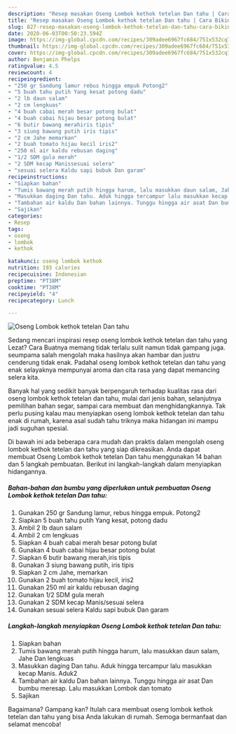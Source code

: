 ```yaml
---
description: "Resep masakan Oseng Lombok kethok tetelan Dan tahu | Cara Bikin Oseng Lombok kethok tetelan Dan tahu Yang Sempurna"
title: "Resep masakan Oseng Lombok kethok tetelan Dan tahu | Cara Bikin Oseng Lombok kethok tetelan Dan tahu Yang Sempurna"
slug: 827-resep-masakan-oseng-lombok-kethok-tetelan-dan-tahu-cara-bikin-oseng-lombok-kethok-tetelan-dan-tahu-yang-sempurna
date: 2020-06-03T00:50:23.594Z
image: https://img-global.cpcdn.com/recipes/309adee6967fc684/751x532cq70/oseng-lombok-kethok-tetelan-dan-tahu-foto-resep-utama.jpg
thumbnail: https://img-global.cpcdn.com/recipes/309adee6967fc684/751x532cq70/oseng-lombok-kethok-tetelan-dan-tahu-foto-resep-utama.jpg
cover: https://img-global.cpcdn.com/recipes/309adee6967fc684/751x532cq70/oseng-lombok-kethok-tetelan-dan-tahu-foto-resep-utama.jpg
author: Benjamin Phelps
ratingvalue: 4.5
reviewcount: 4
recipeingredient:
- "250 gr Sandung lamur rebus hingga empuk Potong2"
- "5 buah tahu putih Yang kesat potong dadu"
- "2 lb daun salam"
- "2 cm lengkuas"
- "4 buah cabai merah besar potong bulat"
- "4 buah cabai hijau besar potong bulat"
- "6 butir bawang merahiris tipis"
- "3 siung bawang putih iris tipis"
- "2 cm Jahe memarkan"
- "2 buah tomato hijau kecil iris2"
- "250 ml air kaldu rebusan daging"
- "1/2 SDM gula merah"
- "2 SDM kecap Manissesuai selera"
- "sesuai selera Kaldu sapi bubuk Dan garam"
recipeinstructions:
- "Siapkan bahan"
- "Tumis bawang merah putih hingga harum, lalu masukkan daun salam, Jahe Dan lengkuas"
- "Masukkan daging Dan tahu. Aduk hingga tercampur lalu masukkan kecap Manis. Aduk2"
- "Tambahan air kaldu Dan bahan lainnya. Tunggu hingga air asat Dan bumbu meresap. Lalu masukkan Lombok dan tomato"
- "Sajikan"
categories:
- Resep
tags:
- oseng
- lombok
- kethok

katakunci: oseng lombok kethok 
nutrition: 193 calories
recipecuisine: Indonesian
preptime: "PT38M"
cooktime: "PT38M"
recipeyield: "4"
recipecategory: Lunch

---
```



![Oseng Lombok kethok tetelan Dan tahu](https://img-global.cpcdn.com/recipes/309adee6967fc684/751x532cq70/oseng-lombok-kethok-tetelan-dan-tahu-foto-resep-utama.jpg)

Sedang mencari inspirasi resep oseng lombok kethok tetelan dan tahu yang Lezat? Cara Buatnya memang tidak terlalu sulit namun tidak gampang juga. seumpama salah mengolah maka hasilnya akan hambar dan justru cenderung tidak enak. Padahal oseng lombok kethok tetelan dan tahu yang enak selayaknya mempunyai aroma dan cita rasa yang dapat memancing selera kita.

Banyak hal yang sedikit banyak berpengaruh terhadap kualitas rasa dari oseng lombok kethok tetelan dan tahu, mulai dari jenis bahan, selanjutnya pemilihan bahan segar, sampai cara membuat dan menghidangkannya. Tak perlu pusing kalau mau menyiapkan oseng lombok kethok tetelan dan tahu enak di rumah, karena asal sudah tahu triknya maka hidangan ini mampu jadi suguhan spesial.




Di bawah ini ada beberapa cara mudah dan praktis dalam mengolah oseng lombok kethok tetelan dan tahu yang siap dikreasikan. Anda dapat membuat Oseng Lombok kethok tetelan Dan tahu menggunakan 14 bahan dan 5 langkah pembuatan. Berikut ini langkah-langkah dalam menyiapkan hidangannya.

<!--inarticleads1-->

##### Bahan-bahan dan bumbu yang diperlukan untuk pembuatan Oseng Lombok kethok tetelan Dan tahu:

1. Gunakan 250 gr Sandung lamur, rebus hingga empuk. Potong2
1. Siapkan 5 buah tahu putih Yang kesat, potong dadu
1. Ambil 2 lb daun salam
1. Ambil 2 cm lengkuas
1. Siapkan 4 buah cabai merah besar potong bulat
1. Gunakan 4 buah cabai hijau besar potong bulat
1. Siapkan 6 butir bawang merah,iris tipis
1. Gunakan 3 siung bawang putih, iris tipis
1. Siapkan 2 cm Jahe, memarkan
1. Gunakan 2 buah tomato hijau kecil, iris2
1. Gunakan 250 ml air kaldu rebusan daging
1. Gunakan 1/2 SDM gula merah
1. Gunakan 2 SDM kecap Manis/sesuai selera
1. Gunakan sesuai selera Kaldu sapi bubuk Dan garam




<!--inarticleads2-->

##### Langkah-langkah menyiapkan Oseng Lombok kethok tetelan Dan tahu:

1. Siapkan bahan
1. Tumis bawang merah putih hingga harum, lalu masukkan daun salam, Jahe Dan lengkuas
1. Masukkan daging Dan tahu. Aduk hingga tercampur lalu masukkan kecap Manis. Aduk2
1. Tambahan air kaldu Dan bahan lainnya. Tunggu hingga air asat Dan bumbu meresap. Lalu masukkan Lombok dan tomato
1. Sajikan




Bagaimana? Gampang kan? Itulah cara membuat oseng lombok kethok tetelan dan tahu yang bisa Anda lakukan di rumah. Semoga bermanfaat dan selamat mencoba!
